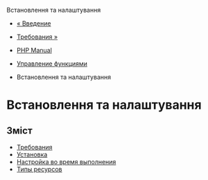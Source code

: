 Встановлення та налаштування

-   [« Введение](intro.funchand.html)
    
-   [Требования »](funchand.requirements.html)
    
-   [PHP Manual](index.html)
    
-   [Управление функциями](book.funchand.html)
    
-   Встановлення та налаштування
    

# Встановлення та налаштування

## Зміст

-   [Требования](funchand.requirements.html)
-   [Установка](funchand.installation.html)
-   [Настройка во время выполнения](funchand.configuration.html)
-   [Типы ресурсов](funchand.resources.html)